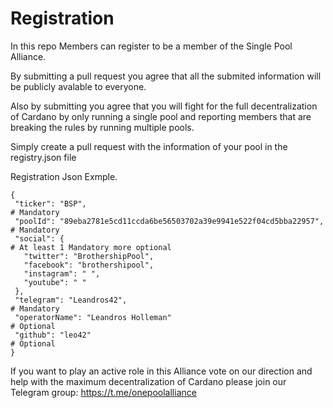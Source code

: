 # Registration

In this repo Members can register to be a member of the Single Pool Alliance.

By submitting a pull request you agree that all the submited information will be publicly avalable to everyone.

Also by submitting you agree that you will fight for the full decentralization of Cardano by only running a single pool and reporting members that are breaking the rules by running multiple pools.

Simply create a pull request with the information of your pool in the registry.json file

Registration Json Exmple.

```
{
 "ticker": "BSP",                                                       # Mandatory
 "poolId": "89eba2781e5cd11ccda6be56503702a39e9941e522f04cd5bba22957",  # Mandatory
 "social": {                                                            # At least 1 Mandatory more optional
   "twitter": "BrothershipPool",
   "facebook": "brothershipool",  
   "instagram": " ",
   "youtube": " "
 },
 "telegram": "Leandros42",                                             # Mandatory
 "operatorName": "Leandros Holleman"                                   # Optional
 "github": "leo42"                                                     # Optional
}
```

If you want to play an active role in this Alliance vote on our direction and help with the maximum decentralization of Cardano please join our Telegram group:
https://t.me/onepoolalliance

